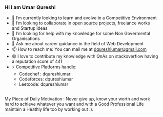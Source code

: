 ### Hi I am Umar Qureshi

- 🔭 I’m currently looking to learn and evolve in a Competitive Environment
- 👯 I’m looking to collaborate in open source projects, freelance works and Startup ideas
- 🤔 I’m looking for help with my knowledge for some Non Govermental Organisations
- 💬 Ask me about career guidance in the field of Web Development
- 📫 How to reach me: You can mail me at dqureshiumar@gmail.com
- 😄 I love to contribute my knowledge with QnAs on stackoverflow having a reputation score of 441
- ⚡ Competitive Platforms handle:
   - Codechef : dqureshiumar
   - Codeforces: dqureshiumar
   - Leetcode: dqureshiumar<br>

<br>My Piece of Daily Motivation : Never give up, know your worth and work hard to achieve whatever you want and with a Good Professional Life maintain a Heathly life too by working out :).
